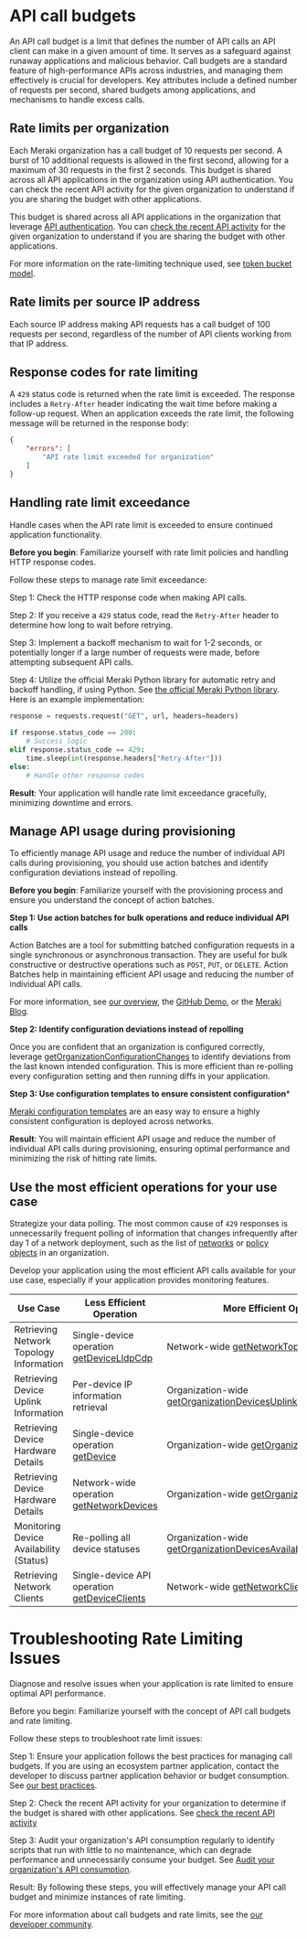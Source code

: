 # API call budgets
An API call budget is a limit that defines the number of API calls an API client can make in a given amount of time. It serves as a safeguard against runaway applications and malicious behavior. Call budgets are a standard feature of high-performance APIs across industries, and managing them effectively is crucial for developers. Key attributes include a defined number of requests per second, shared budgets among applications, and mechanisms to handle excess calls.

## Rate limits per organization
Each Meraki organization has a call budget of 10 requests per second. A burst of 10 additional requests is allowed in the first second, allowing for a maximum of 30 requests in the first 2 seconds. This budget is shared across all API applications in the organization using API authentication. You can check the recent API activity for the given organization to understand if you are sharing the budget with other applications.

This budget is shared across all API applications in the organization that leverage [API authentication](https://developer.cisco.com/meraki/api-v1/authorization/). You can [check the recent API activity](https://developer.cisco.com/meraki/api-v1/get-organization-api-requests-overview-response-codes-by-interval/) for the given organization to understand if you are sharing the budget with other applications.

For more information on the rate-limiting technique used, see [token bucket model](https://en.wikipedia.org/wiki/Token_bucket).

## Rate limits per source IP address
Each source IP address making API requests has a call budget of 100 requests per second, regardless of the number of API clients working from that IP address.

## Response codes for rate limiting
A `429` status code is returned when the rate limit is exceeded. The response includes a `Retry-After` header indicating the wait time before making a follow-up request. When an application exceeds the rate limit, the following message will be returned in the response body:

```JSON
{
    "errors": [
        "API rate limit exceeded for organization"
    ]
}
```


## Handling rate limit exceedance
Handle cases when the API rate limit is exceeded to ensure continued application functionality.

**Before you begin**: Familiarize yourself with rate limit policies and handling HTTP response codes.

Follow these steps to manage rate limit exceedance:

Step 1: Check the HTTP response code when making API calls.

Step 2: If you receive a `429` status code, read the `Retry-After` header to determine how long to wait before retrying.

Step 3: Implement a backoff mechanism to wait for 1-2 seconds, or potentially longer if a large number of requests were made, before attempting subsequent API calls.

Step 4: Utilize the official Meraki Python library for automatic retry and backoff handling, if using Python. See [the official Meraki Python library](https://github.com/meraki/dashboard-api-python). Here is an example implementation:


```Python
response = requests.request("GET", url, headers=headers)
​
if response.status_code == 200:
    # Success logic
elif response.status_code == 429:
    time.sleep(int(response.headers["Retry-After"]))
else:
    # Handle other response codes
```

**Result**: Your application will handle rate limit exceedance gracefully, minimizing downtime and errors.

## Manage API usage during provisioning
To efficiently manage API usage and reduce the number of individual API calls during provisioning, you should use action batches and identify configuration deviations instead of repolling.

**Before you begin**: Familiarize yourself with the provisioning process and ensure you understand the concept of action batches.

**Step 1: Use action batches for bulk operations and reduce individual API calls**

Action Batches are a tool for submitting batched configuration requests in a single synchronous or asynchronous transaction. They are useful for bulk constructive or destructive operations such as `POST`, `PUT`, or `DELETE`. Action Batches help in maintaining efficient API usage and reducing the number of individual API calls.

For more information, see [our overview](https://developer.cisco.com/meraki/api-v1/action-batches-overview/#action-batches), the [GitHub Demo](https://developer.cisco.com/codeexchange/github/repo/shiyuechengineer/action-batches/), or the [Meraki Blog](https://meraki.cisco.com/blog/2019/06/action-batches-a-recipe-for-success/).

**Step 2: Identify configuration deviations instead of repolling**

Once you are confident that an organization is configured correctly, leverage [getOrganizationConfigurationChanges](https://developer.cisco.com/meraki/api-v1/get-organization-configuration-changes/) to identify deviations from the last known intended configuration. This is more efficient than re-polling every configuration setting and then running diffs in your application.

**Step 3: Use configuration templates to ensure consistent configuration***

[Meraki configuration templates](https://documentation.meraki.com/General_Administration/Templates_and_Config_Sync/Managing_Multiple_Networks_with_Configuration_Templates) are an easy way to ensure a highly consistent configuration is deployed across networks. 

**Result**: You will maintain efficient API usage and reduce the number of individual API calls during provisioning, ensuring optimal performance and minimizing the risk of hitting rate limits.


## Use the most efficient operations for your use case

Strategize your data polling. The most common cause of `429` responses is unnecessarily frequent polling of information that changes infrequently after day 1 of a network deployment, such as the list of [networks](https://developer.cisco.com/meraki/api-v1/get-organization-networks/) or [policy objects](https://developer.cisco.com/meraki/api-v1/get-organization-policy-objects/) in an organization.

Develop your application using the most efficient API calls available for your use case, especially if your application provides monitoring features.


| **Use Case**                                  | **Less Efficient Operation**                                                                 | **More Efficient Operation**                                                                                             |
|--------------------------------------------|----------------------------------------------------------------------------------------------|--------------------------------------------------------------------------------------------------------------------------|
| Retrieving Network Topology Information    | Single-device operation [getDeviceLldpCdp](https://developer.cisco.com/meraki/api-v1/get-device-lldp-cdp/)  | Network-wide [getNetworkTopologyLinkLayer](https://developer.cisco.com/meraki/api-v1/get-network-topology-link-layer/)    |
| Retrieving Device Uplink Information       | Per-device IP information retrieval                                                           | Organization-wide [getOrganizationDevicesUplinksAddressesByDevice](https://developer.cisco.com/meraki/api-v1/get-organization-devices-uplinks-addresses-by-device/) |
| Retrieving Device Hardware Details         | Single-device operation [getDevice](https://developer.cisco.com/meraki/api-v1/get-device/)   | Organization-wide [getOrganizationDevices](https://developer.cisco.com/meraki/api-v1/get-organization-devices/)           |
| Retrieving Device Hardware Details         | Network-wide operation [getNetworkDevices](https://developer.cisco.com/meraki/api-v1/get-network-devices/) | Organization-wide [getOrganizationDevices](https://developer.cisco.com/meraki/api-v1/get-organization-devices/)           |
| Monitoring Device Availability (Status)    | Re-polling all device statuses                                                               | Organization-wide [getOrganizationDevicesAvailabilitiesChangeHistory](https://developer.cisco.com/meraki/api-v1/get-organization-devices-availabilities-change-history/) |
| Retrieving Network Clients                 | Single-device API operation [getDeviceClients](https://developer.cisco.com/meraki/api-v1/get-device-clients/) | Network-wide [getNetworkClients](https://developer.cisco.com/meraki/api-v1/get-network-clients/)                          |




# Troubleshooting Rate Limiting Issues
Diagnose and resolve issues when your application is rate limited to ensure optimal API performance.

Before you begin: Familiarize yourself with the concept of API call budgets and rate limiting.

Follow these steps to troubleshoot rate limit issues:

Step 1: Ensure your application follows the best practices for managing call budgets. If you are using an ecosystem partner application, contact the developer to discuss partner application behavior or budget consumption. See [our best practices](https://developer.cisco.com/meraki/api-v1/rate-limit/#best-practices-and-tips-for-managing-call-budgets).

Step 2: Check the recent API activity for your organization to determine if the budget is shared with other applications. See [check the recent API activity](https://developer.cisco.com/meraki/api-v1/get-organization-api-requests-overview-response-codes-by-interval/)

Step 3: Audit your organization's API consumption regularly to identify scripts that run with little to no maintenance, which can degrade performance and unnecessarily consume your budget. See [Audit your organization's API consumption](https://developer.cisco.com/meraki/api-v1/search/api%20requests/).

Result: By following these steps, you will effectively manage your API call budget and minimize instances of rate limiting.

For more information about call budgets and rate limits, see the [our developer community](https://community.meraki.com/t5/Developers-APIs/bd-p/api).
